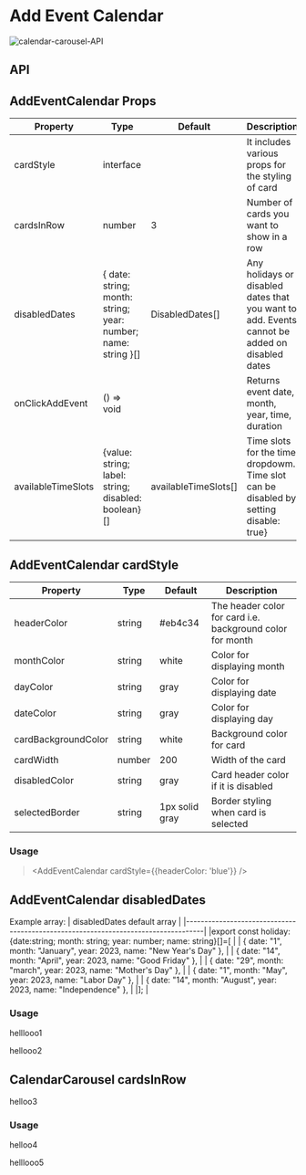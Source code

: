 # Add Event Calendar

![calendar-carousel-API](https://dev-portal.carbonteq.com/assets/images/calendar-1cfb9243f6a61a44033ca1b28524889d.gif)

## API
> <AddEventCalendar />

## AddEventCalendar Props

| Property          | Type                                                               | Default            | Description                                                       | 
|-------------------|--------------------------------------------------------------------|--------------------|-------------------------------------------------------------------|
| cardStyle         | interface                                                          |                    | It includes various props for the styling of card                 |
| cardsInRow        | number                                                             | 3                  | Number of cards you want to show in a row                         |
| disabledDates     | { date: string; month: string; year: number; name: string }[]      | DisabledDates[]    | Any holidays or disabled dates that you want to add. Events cannot be added on disabled dates|       
| onClickAddEvent   |  () => void                                                        |                    | Returns event date, month, year, time, duration                   |
| availableTimeSlots| {value: string; label: string; disabled: boolean} []               | availableTimeSlots[]| Time slots for the time dropdowm. Time slot can be disabled by setting disable: true} |                 


## AddEventCalendar cardStyle

| Property              | Type     | Default        | Description                                                |
|-----------------------|----------|----------------|------------------------------------------------------------|
| headerColor           | string   | #eb4c34        | The header color for card i.e. background color for month  |
| monthColor            | string   | white          | Color for displaying month                                 | 
| dayColor              | string   | gray           | Color for displaying date                                  |       
| dateColor             | string   | gray           | Color for displaying day                                   |
| cardBackgroundColor   | string   | white          | Background color for card                                  |
| cardWidth             | number   | 200            | Width of the card                                          |
| disabledColor         | string   | gray           | Card header color if it is disabled                        |
| selectedBorder        | string   | 1px solid gray | Border styling when card is selected                       |

### Usage
> <AddEventCalendar cardStyle={{headerColor: 'blue'}} />

## AddEventCalendar disabledDates

Example array:
| disabledDates default array                                                            |
|-----------------------------------------------------------------------------------|
|export const holiday: {date:string; month: string; year: number; name: string}[]=[ |
|   { date: "1", month: "January", year: 2023, name: "New Year's Day" },            |
|   { date: "14", month: "April", year: 2023, name: "Good Friday" },                |
|   { date: "29", month: "march", year: 2023, name: "Mother's Day" },               |
|   { date: "1", month: "May", year: 2023, name: "Labor Day" },                     |
|   { date: "14", month: "August", year: 2023, name: "Independence" },              |
|];                                                                                 |

### Usage 
helllooo1
<AddEventCalendar disabledDates={disabledDates} />
> <AddEventCalendar disabledDates={disabledDates} />
hellooo2
## CalendarCarousel cardsInRow
helloo3
<AddEventCalendar disabledDates={disabledDates} />
### Usage
helloo4
<AddEventCalendar disabledDates={disabledDates} />
> <AddEventCalendar cardsInRow=3 />
helllooo5




